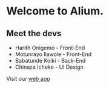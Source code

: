 # Welcome to Alium.
## Meet the devs
* Harith Onigemo - Front-End
* Motunrayo Ilawole - Front-End
* Babatunde Koiki - Back-End
* Chinaza Icheke - UI Design

Visit our [web app](https://alium-resume.herokuapp.com/)